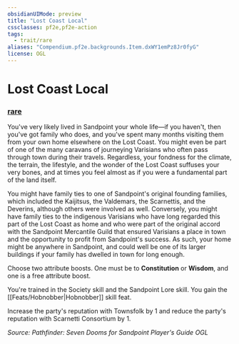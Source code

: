 ```yaml
---
obsidianUIMode: preview
title: "Lost Coast Local"
cssclasses: pf2e,pf2e-action
tags:
  - trait/rare
aliases: "Compendium.pf2e.backgrounds.Item.dxWY1emPz8Jr0fyG"
license: OGL
---
```

# Lost Coast Local

### [rare](rare "Rare Rarity Trait")






You've very likely lived in Sandpoint your whole life—if you haven't, then you've got family who does, and you've spent many months visiting them from your own home elsewhere on the Lost Coast. You might even be part of one of the many caravans of journeying Varisians who often pass through town during their travels. Regardless, your fondness for the climate, the terrain, the lifestyle, and the wonder of the Lost Coast suffuses your very bones, and at times you feel almost as if you were a fundamental part of the land itself.

You might have family ties to one of Sandpoint's original founding families, which included the Kaijitsus, the Valdemars, the Scarnettis, and the Deverins, although others were involved as well. Conversely, you might have family ties to the indigenous Varisians who have long regarded this part of the Lost Coast as home and who were part of the original accord with the Sandpoint Mercantile Guild that ensured Varisians a place in town and the opportunity to profit from Sandpoint's success. As such, your home might be anywhere in Sandpoint, and could well be one of its larger buildings if your family has dwelled in town for long enough.

Choose two attribute boosts. One must be to **Constitution** or **Wisdom**, and one is a free attribute boost.

You're trained in the Society skill and the Sandpoint Lore skill. You gain the [[Feats/Hobnobber|Hobnobber]] skill feat.

Increase the party's reputation with Townsfolk by 1 and reduce the party's reputation with Scarnetti Consortium by 1.

*Source: Pathfinder: Seven Dooms for Sandpoint Player's Guide*
*OGL*